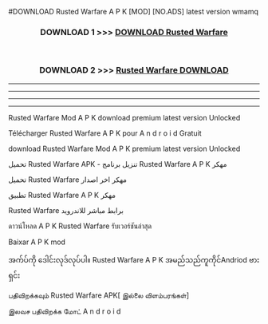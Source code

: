 #DOWNLOAD Rusted Warfare  A P K [MOD] [NO.ADS] latest version wmamq



<div align="center">

<h3>DOWNLOAD 1 >>> <a href="https://teeasianyam.web.app?sq=Rusted Warfare ">DOWNLOAD Rusted Warfare  </a></h3><br>

<h3>DOWNLOAD 2 >>> <a href="https://teeasianyam.web.app?sq=Rusted Warfare  ">Rusted Warfare   DOWNLOAD </a></h3>

</div>


----------------------------------------------------------

----------------------------------------------------------

----------------------------------------------------------

----------------------------------------------------------


Rusted Warfare   Mod A P K download premium latest version Unlocked

Télécharger Rusted Warfare   A P K pour A n d r o i d Gratuit

download Rusted Warfare   Mod A P K premium latest version Unlocked

تحميل Rusted Warfare   APK - تنزيل برنامج Rusted Warfare   A P K مهكر

تحميل Rusted Warfare   مهكر اخر اصدار

تطبيق Rusted Warfare   A P K مهكر

Rusted Warfare   برابط مباشر للاندرويد

ดาวน์โหลด A P K Rusted Warfare   รับเวอร์ชันล่าสุด

Baixar A P K mod

အက်ပ်ကို ဒေါင်းလုဒ်လုပ်ပါ။ Rusted Warfare   A P K အမည်သည်ကူကိုင်Andriod ဗားရှင်း

பதிவிறக்கவும் Rusted Warfare   APK[ இல்லை விளம்பரங்கள்] 
 
இலவச பதிவிறக்க மோட் A n d r o i d



